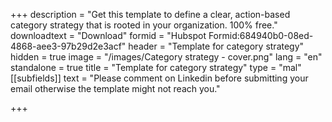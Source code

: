 +++
description = "Get this template to define a clear, action-based category strategy that is rooted in your organization. 100% free."
downloadtext = "Download"
formid = "Hubspot Formid:​  684940b0-08ed-4868-aee3-97b29d2e3acf"
header = "Template for category strategy"
hidden = true
image = "/images/Category strategy - cover.png"
lang = "en"
standalone = true
title = "Template for category strategy"
type = "mal"
[[subfields]]
text = "Please comment on Linkedin before submitting your email otherwise the template might not reach you.​​"

+++
